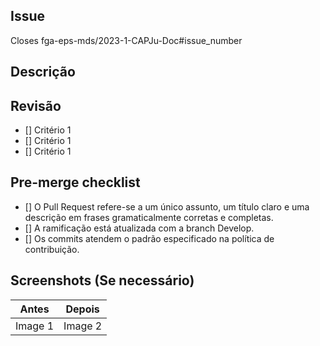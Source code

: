 ## Issue
<!-- Descrever qual issue esse Pull Requeste deve fechar  -->

Closes fga-eps-mds/2023-1-CAPJu-Doc#issue_number

## Descrição

<!-- Descreve precisamente o que está sendo submetido e suas alterações -->

## Revisão 
<!-- Verifica se os critérios estabelecidos na issue foram realizados -->
- [] Critério 1
- [] Critério 1
- [] Critério 1

## Pre-merge checklist 

- [] O Pull Request refere-se a um único assunto, um título claro e uma descrição em frases gramaticalmente corretas e completas.
- [] A ramificação está atualizada com a branch Develop.
- [] Os commits atendem o padrão especificado na política de contribuição.


## Screenshots (Se necessário)

| Antes | Depois |
| ----- | ------ |
| Image 1 | Image 2 |